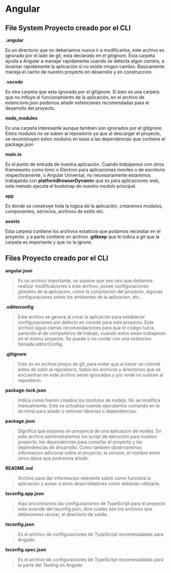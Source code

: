 # Angular 

## File System Proyecto creado por el CLI
**.angular**

Es un directorio que no deberiamos nunca ir a modificarlos, este archivo es ignorado por el lado de git, esta declarado en el gitignore. Esta carpeta ayuda a Angular a manejar rapidamente cuando se detecta algun cambio, a levantar rapidamente la aplicación si no existe ningun cambio. Basicamente maneja el cache de nuestro proyecto en desarrollo y en construccion.

**.vscode**

Es otra carpeta que esta ignorada por el gitignore. Si bien es una carpeta que no influye al funcionamiento de la aplicación, en el archivo de extencions.json podemos añadir extenciones recomendadas para el desarrollo del proyecto.

**node_modules**

Es una carpeta interesante aunque tambien son ignorados por el gitignore. Estos modulos no se suben al repositorio ya que al descargar el proyecto, se reconstruyen estos modulos en base a las dependencias que contiene el package.json

**main.ts**

Es el punto de entrada de nuestra aplicación. Cuando trabajamos con otros frameworks como Ionic o Electron para aplicaciones moviles o de escritorio respectivamente, o Angular Universal, no necesariamente estaremos trabajando con __platformBrowserDynamic__ que es para aplicaciones web, este metodo ejecuta el bootstrap de nuestro modulo principal.

**app**

Es donde se construye toda la logica de la aplicación, crearemos modulos, componentes, servicios, archivos de estilo etc.

**assets** 

Esta carpeta contiene los archivos estaticos que podamos necesitar en el proyecto. y a parte contiene un archivo __.gitkeep__ que le indica a git que la carpeta es importante y que no la ignore.


## Files Proyecto creado por el CLI

**angular.json**

> Es un archivo importante, se supone que sea raro que debamos realizar modificaciones a este archivo, posee configuraciones globales de la aplicacion, como la compilación del proyecto, algunas configuraciones sobre los ambientes de la aplicacion. etc..

**.editorconfig**

> Este archivo se genera al crear la aplicación para establecer configuraciones por defecto en vscode para este proyecto. Este archivo sigue ciertas recomendaciones para que el codigo luzca parecido al de compañeros de trabajo, cuando estos estan trabajando en el mismo proyecto. 
> Se puede o no contar con una extencion llamada editorConfig.

**.gitignore**

> Este es un archivo propio de git, para evitar que al hacer un commit antes de subir al repositorio, todos los archivos y directorios que se encuentran en este archivo seran ignorados y por ende no subiran al repositorio.

**package-lock.json**

> Indica como fueron creados los modulos de nodejs. No se modifica manualmente. Este se actualiza cuando ejecutamos comando en la terminal para añadir o remover librerias o dependencias.

**package.json**

> Significa que estamos en presencia de una aplicacion de nodejs. En este archivo administraremos los script de ejecución para nuestro proyecto, las dependencias para compilar el proyecto y las dependencias de desarrollo. Como tambien observaremos informacion adicional sobre el proyecto, la version, el nombre entre otros datos que podremos añadir.

**README.md**

> Archivo para dar informacion relevente sobre como funciona la aplicacion y avisar a otros desarrolladores como deberian utilizarla.

**tsconfig.app.json**

> Aqui encontramos las configuraciones de TypeScript para el proyecto este exiende del tsconfig.json, dice cuales son los archivos que debiesemos revisar, el directorio de salida.

**tsconfig.json**

> Es el archivo de configuraciones de TypeScript recomenadadas para Angular. 

**tsconfig.spec.json**

> Es el archivo de configuraciones de TypeScript recomenadadas para la parte del Testing en Angular. 